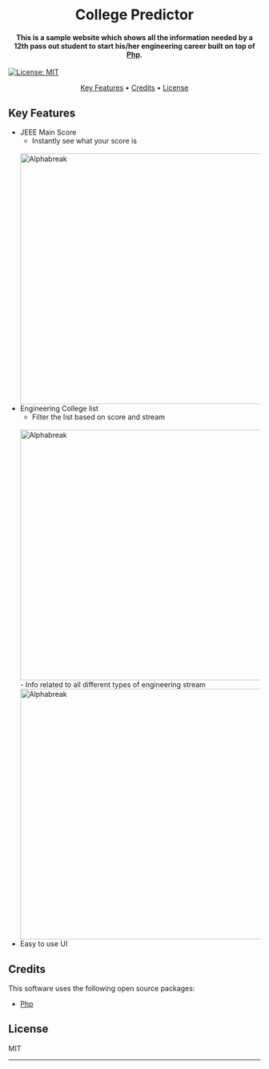 <h1 align="center">
  College Predictor
  <br>
</h1>

<h4 align="center">This is a sample website which shows all the information needed by a 12th pass out student to start his/her engineering career built on top of <a href="http://php.net/manual/en/intro-whatis.php/" target="_blank">Php</a>.</h4>

[![License: MIT](https://img.shields.io/badge/License-MIT-yellow.svg)](https://opensource.org/licenses/MIT)
 

<p align="center">
  <a href="#key-features">Key Features</a> •
  <a href="#credits">Credits</a> •
  <a href="#license">License</a>
</p>

## Key Features

* JEEE Main Score
  - Instantly see what your score is 
  <br>
  <a href="#"><img src="https://user-images.githubusercontent.com/32537300/52724544-8f495c80-2fd5-11e9-9f1f-b20c407e826d.png" alt="Alphabreak" width="500"></a>
  <br>
* Engineering College list 
  - Filter the list based on score and stream
  <br>
  <a href="#"><img src="https://user-images.githubusercontent.com/32537300/52724667-c9b2f980-2fd5-11e9-81b9-7c92efaaf4ea.png" alt="Alphabreak" width="500"></a>
  <br>
  - Info related to all different types of engineering stream  
  <br>
  <a href="#"><img src="https://user-images.githubusercontent.com/32537300/52724759-f535e400-2fd5-11e9-9b4d-a668c6b5207e.png" alt="Alphabreak" width="500"></a>
  <br>
* Easy to use UI
  
## Credits

This software uses the following open source packages:

- [Php](http://php.net/manual/en/intro-whatis.php/)

## License

MIT

---
